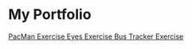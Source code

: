 # My Portfolio
<a href="https://marlesays.github.io/PacManExercise/"> PacMan Exercise </a>
<a href="https://marlesays.github.io/Eyes/"> Eyes Exercise </a>
<a href="https://marlesays.github.io/BusTracker/"> Bus Tracker Exercise </a>
